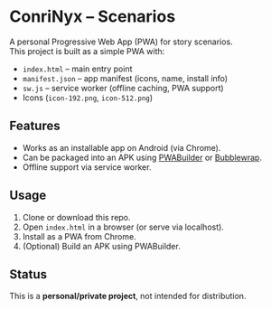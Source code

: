 # ConriNyx – Scenarios

A personal Progressive Web App (PWA) for story scenarios.  
This project is built as a simple PWA with:

- `index.html` – main entry point  
- `manifest.json` – app manifest (icons, name, install info)  
- `sw.js` – service worker (offline caching, PWA support)  
- Icons (`icon-192.png`, `icon-512.png`)  

## Features
- Works as an installable app on Android (via Chrome).  
- Can be packaged into an APK using [PWABuilder](https://www.pwabuilder.com/) or [Bubblewrap](https://github.com/GoogleChromeLabs/bubblewrap).  
- Offline support via service worker.  

## Usage
1. Clone or download this repo.  
2. Open `index.html` in a browser (or serve via localhost).  
3. Install as a PWA from Chrome.  
4. (Optional) Build an APK using PWABuilder.  

## Status
This is a **personal/private project**, not intended for distribution.
